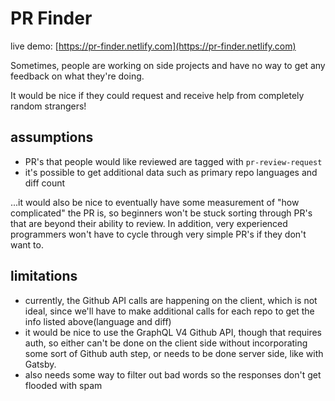# PR Finder

live demo: [https://pr-finder.netlify.com](https://pr-finder.netlify.com)

Sometimes, people are working on side projects and have no way to get any feedback
on what they're doing.

It would be nice if they could request and receive help from completely random
strangers!

## assumptions

- PR's that people would like reviewed are tagged with `pr-review-request`
- it's possible to get additional data such as primary repo languages and diff count

...it would also be nice to eventually have some measurement of "how complicated" the
PR is, so beginners won't be stuck sorting through PR's that are beyond their ability to review.
In addition, very experienced programmers won't have to cycle through very simple
PR's if they don't want to.

## limitations

- currently, the Github API calls are happening on the client, which is not ideal,
since we'll have to make additional calls for each repo to get the info listed above(language and diff)
- it would be nice to use the GraphQL V4 Github API, though that requires auth, so either can't be done on the client side without incorporating some sort of Github auth step, or needs to be done server side, like with Gatsby.
- also needs some way to filter out bad words so the responses don't get flooded with spam
